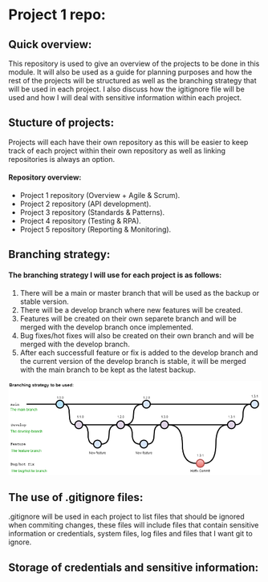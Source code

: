 # Project 1 repo:

## Quick overview:
This repository is used to give an overview of the projects to be done in this module. It will also be used as a guide for planning purposes and how the rest of the projects will be structured as well as the branching strategy that will be used in each project. I also discuss how the igitignore file will be used and how I will deal with sensitive information within each project.

## Stucture of projects:
Projects will each have their own repository as this will be easier to keep track of each project within their own repository as well as linking repositories is always an option.

#### Repository overview:
- Project 1 repository (Overview + Agile & Scrum).
- Project 2 repository (API development).
- Project 3 repository (Standards & Patterns).
- Project 4 repository (Testing & RPA).
- Project 5 repository (Reporting & Monitoring).

## Branching strategy:
#### The branching strategy I will use for each project is as follows:
1. There will be a main or master branch that will be used as the backup or stable version.
2. There will be a develop branch where new features will be created.
3. Features will be created on their own separete branch and will be merged with the develop branch once implemented.
4. Bug fixes/hot fixes will also be created on their own branch and will be merged with the develop branch.
5. After each successfull feature or fix is added to the develop branch and the current version of the develop branch is stable, it will be merged with the main branch to be kept as the latest backup.

![Branching stategy](https://github.com/dennisvantonder/CMPG-323-Overview-31609988/blob/main/branching_strat.drawio.png)

## The use of .gitignore files:
.gitignore will be used in each project to list files that should be ignored when commiting changes, these files will include files that contain sensitive information or credentials, system files, log files and files that I want git to ignore.

## Storage of credentials and sensitive information:
